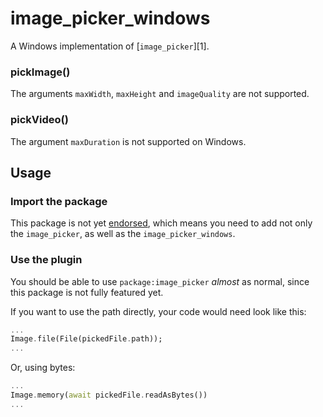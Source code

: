 # image\_picker\_windows

A Windows implementation of [`image_picker`][1].

### pickImage()
The arguments `maxWidth`, `maxHeight` and `imageQuality` are not supported.

### pickVideo()
The argument `maxDuration` is not supported on Windows.

## Usage

### Import the package

This package is not yet [endorsed](https://flutter.dev/docs/development/packages-and-plugins/developing-packages#endorsed-federated-plugin), which means you need to add 
not only the `image_picker`, as well as the `image_picker_windows`.

### Use the plugin

You should be able to use `package:image_picker` _almost_ as normal, since this package is not fully featured yet.

If you want to use the path directly, your code would need look like this:

```dart
...
Image.file(File(pickedFile.path));
...
```

Or, using bytes:

```dart
...
Image.memory(await pickedFile.readAsBytes())
...
```
